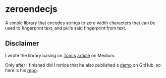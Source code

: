 # zeroendecjs

A simple library that encodes strings to zero width characters that can be used to fingerprint text, and pulls said fingerprint from text.

## Disclaimer

I wrote the library basing on [Tom's](https://medium.com/@umpox) [article](https://medium.com/@umpox/be-careful-what-you-copy-invisibly-inserting-usernames-into-text-with-zero-width-characters-18b4e6f17b66) on Medium.

Only after I finished did I notice that he also published a [demo](https://umpox.github.io/zero-width-detection/) on GitHub, so here is his [repo](https://github.com/umpox/zero-width-detection).